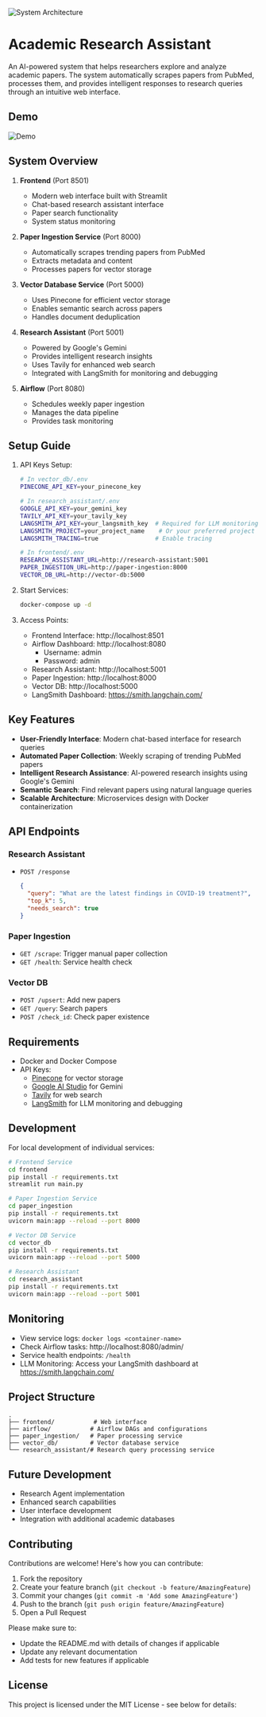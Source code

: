 ![System Architecture](https://github.com/user-attachments/assets/fc68796a-69cb-434a-8af8-19507d1392ad)

# Academic Research Assistant

An AI-powered system that helps researchers explore and analyze academic papers. The system automatically scrapes papers from PubMed, processes them, and provides intelligent responses to research queries through an intuitive web interface.

## Demo
![Demo](https://github.com/user-attachments/assets/98689b34-a26a-44e6-a340-384f85d78a79)

## System Overview


1. **Frontend** (Port 8501)
   - Modern web interface built with Streamlit
   - Chat-based research assistant interface
   - Paper search functionality
   - System status monitoring

2. **Paper Ingestion Service** (Port 8000)
   - Automatically scrapes trending papers from PubMed
   - Extracts metadata and content
   - Processes papers for vector storage

3. **Vector Database Service** (Port 5000)
   - Uses Pinecone for efficient vector storage
   - Enables semantic search across papers
   - Handles document deduplication

4. **Research Assistant** (Port 5001)
   - Powered by Google's Gemini
   - Provides intelligent research insights
   - Uses Tavily for enhanced web search
   - Integrated with LangSmith for monitoring and debugging

5. **Airflow** (Port 8080)
   - Schedules weekly paper ingestion
   - Manages the data pipeline
   - Provides task monitoring

## Setup Guide

1. API Keys Setup:
   ```bash
   # In vector_db/.env
   PINECONE_API_KEY=your_pinecone_key

   # In research_assistant/.env
   GOOGLE_API_KEY=your_gemini_key
   TAVILY_API_KEY=your_tavily_key
   LANGSMITH_API_KEY=your_langsmith_key  # Required for LLM monitoring
   LANGSMITH_PROJECT=your_project_name    # Or your preferred project name
   LANGSMITH_TRACING=true                # Enable tracing

   # In frontend/.env
   RESEARCH_ASSISTANT_URL=http://research-assistant:5001
   PAPER_INGESTION_URL=http://paper-ingestion:8000
   VECTOR_DB_URL=http://vector-db:5000
   ```

2. Start Services:
   ```bash
   docker-compose up -d
   ```

3. Access Points:
   - Frontend Interface: http://localhost:8501
   - Airflow Dashboard: http://localhost:8080 
     - Username: admin
     - Password: admin
   - Research Assistant: http://localhost:5001
   - Paper Ingestion: http://localhost:8000
   - Vector DB: http://localhost:5000
   - LangSmith Dashboard: https://smith.langchain.com/

## Key Features

- **User-Friendly Interface**: Modern chat-based interface for research queries
- **Automated Paper Collection**: Weekly scraping of trending PubMed papers
- **Intelligent Research Assistance**: AI-powered research insights using Google's Gemini
- **Semantic Search**: Find relevant papers using natural language queries
- **Scalable Architecture**: Microservices design with Docker containerization

## API Endpoints

### Research Assistant
- `POST /response`
  ```json
  {
    "query": "What are the latest findings in COVID-19 treatment?",
    "top_k": 5,
    "needs_search": true
  }
  ```

### Paper Ingestion
- `GET /scrape`: Trigger manual paper collection
- `GET /health`: Service health check

### Vector DB
- `POST /upsert`: Add new papers
- `GET /query`: Search papers
- `POST /check_id`: Check paper existence

## Requirements

- Docker and Docker Compose
- API Keys:
  - [Pinecone](https://www.pinecone.io/) for vector storage
  - [Google AI Studio](https://aistudio.google.com/app/apikey) for Gemini
  - [Tavily](https://app.tavily.com/home) for web search
  - [LangSmith](https://smith.langchain.com/) for LLM monitoring and debugging

## Development

For local development of individual services:

```bash
# Frontend Service
cd frontend
pip install -r requirements.txt
streamlit run main.py

# Paper Ingestion Service
cd paper_ingestion
pip install -r requirements.txt
uvicorn main:app --reload --port 8000

# Vector DB Service
cd vector_db
pip install -r requirements.txt
uvicorn main:app --reload --port 5000

# Research Assistant
cd research_assistant
pip install -r requirements.txt
uvicorn main:app --reload --port 5001
```

## Monitoring

- View service logs: `docker logs <container-name>`
- Check Airflow tasks: http://localhost:8080/admin/
- Service health endpoints: `/health`
- LLM Monitoring: Access your LangSmith dashboard at https://smith.langchain.com/

## Project Structure

```
.
├── frontend/           # Web interface
├── airflow/           # Airflow DAGs and configurations
├── paper_ingestion/   # Paper processing service
├── vector_db/         # Vector database service
└── research_assistant/# Research query processing service
```

## Future Development

- Research Agent implementation
- Enhanced search capabilities
- User interface development
- Integration with additional academic databases

## Contributing

Contributions are welcome! Here's how you can contribute:

1. Fork the repository
2. Create your feature branch (`git checkout -b feature/AmazingFeature`)
3. Commit your changes (`git commit -m 'Add some AmazingFeature'`)
4. Push to the branch (`git push origin feature/AmazingFeature`)
5. Open a Pull Request

Please make sure to:
- Update the README.md with details of changes if applicable
- Update any relevant documentation
- Add tests for new features if applicable

## License

This project is licensed under the MIT License - see below for details:



